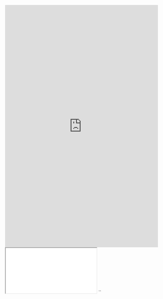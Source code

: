 <iframe src="https://olat.bbw.ch/auth/RepositoryEntry/676921418/CourseNode/106131930226564" style="border:0px #ffffff none;" name="myiFrame" scrolling="no" frameborder="1" marginheight="0px" marginwidth="0px" height="800px" width="100%" allowfullscreen></iframe>
<iframe src="[Klassenkurs ABU - Klassenkurs ABU (bbw.ch)](https://olat.bbw.ch/auth/RepositoryEntry/676921418/CourseNode/106131930226564)"></iframe>
``
